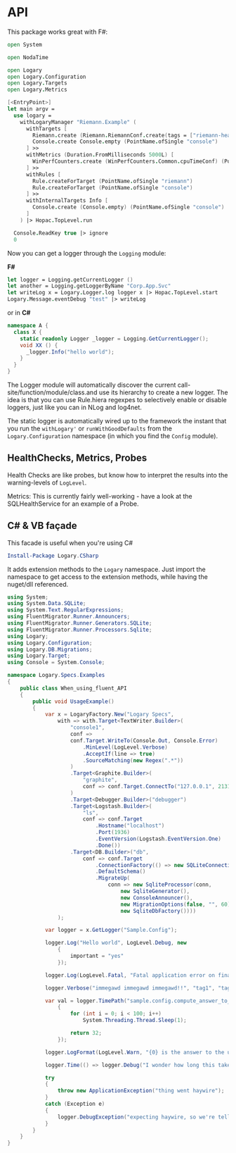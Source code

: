 # API

This package works great with F#:

``` fsharp
open System

open NodaTime

open Logary
open Logary.Configuration
open Logary.Targets
open Logary.Metrics

[<EntryPoint>]
let main argv =
  use logary =
    withLogaryManager "Riemann.Example" (
      withTargets [
        Riemann.create (Riemann.RiemannConf.create(tags = ["riemann-health"])) (PointName.ofSingle "riemann")
        Console.create Console.empty (PointName.ofSingle "console")
      ] >>
      withMetrics (Duration.FromMilliseconds 5000L) [
        WinPerfCounters.create (WinPerfCounters.Common.cpuTimeConf) (PointName.ofSingle "wperf")(Duration.FromMilliseconds 300L)
      ] >>
      withRules [
        Rule.createForTarget (PointName.ofSingle "riemann")
        Rule.createForTarget (PointName.ofSingle "console")
      ] >>
      withInternalTargets Info [
        Console.create (Console.empty) (PointName.ofSingle "console")
      ]
    ) |> Hopac.TopLevel.run

  Console.ReadKey true |> ignore
  0
```

Now you can get a logger through the `Logging` module:

**F#**

``` fsharp
let logger = Logging.getCurrentLogger ()
let another = Logging.getLoggerByName "Corp.App.Svc"
let writeLog x = Logary.Logger.log logger x |> Hopac.TopLevel.start
Logary.Message.eventDebug "test" |> writeLog
```

or in **C#**
``` csharp
namespace A {
  class X {
    static readonly Logger _logger = Logging.GetCurrentLogger();
    void XX () {
      _logger.Info("hello world");
    }
  }
}
```

The Logger module will automatically discover the current
call-site/function/module/class.and use its hierarchy to create a new logger.
The idea is that you can use Rule.hiera regexpes to selectively enable or
disable loggers, just like you can in NLog and log4net.

The static logger is automatically wired up to the framework the instant that
you run the `withLogary'` or `runWithGoodDefaults` from the
`Logary.Configuration` namespace (in which you find the `Config` module).

## HealthChecks, Metrics, Probes

Health Checks are like probes, but know how to interpret the results into the
warning-levels of `LogLevel`.

Metrics: This is currently fairly well-working - have a look at the SQLHealthService for
an example of a Probe.


## C# & VB façade

This facade is useful when you're using C# 

``` powershell
Install-Package Logary.CSharp
```

It adds extension methods to the `Logary` namespace. Just import the namespace
to get access to the extension methods, while having the nuget/dll referenced.

``` csharp
using System;
using System.Data.SQLite;
using System.Text.RegularExpressions;
using FluentMigrator.Runner.Announcers;
using FluentMigrator.Runner.Generators.SQLite;
using FluentMigrator.Runner.Processors.Sqlite;
using Logary;
using Logary.Configuration;
using Logary.DB.Migrations;
using Logary.Target;
using Console = System.Console;

namespace Logary.Specs.Examples
{
    public class When_using_fluent_API
    {
        public void UsageExample()
        {
            var x = LogaryFactory.New("Logary Specs",
                with => with.Target<TextWriter.Builder>(
                    "console1",
                    conf =>
                    conf.Target.WriteTo(Console.Out, Console.Error)
                        .MinLevel(LogLevel.Verbose)
                        .AcceptIf(line => true)
                        .SourceMatching(new Regex(".*"))
                    )
                    .Target<Graphite.Builder>(
                        "graphite",
                        conf => conf.Target.ConnectTo("127.0.0.1", 2131)
                    )
                    .Target<Debugger.Builder>("debugger")
                    .Target<Logstash.Builder>(
                        "ls",
                        conf => conf.Target
                            .Hostname("localhost")
                            .Port(1936)
                            .EventVersion(Logstash.EventVersion.One)
                            .Done())
                    .Target<DB.Builder>("db",
                        conf => conf.Target
                            .ConnectionFactory(() => new SQLiteConnection())
                            .DefaultSchema()
                            .MigrateUp(
                                conn => new SqliteProcessor(conn,
                                    new SqliteGenerator(),
                                    new ConsoleAnnouncer(),
                                    new MigrationOptions(false, "", 60),
                                    new SqliteDbFactory())))
                );

            var logger = x.GetLogger("Sample.Config");

            logger.Log("Hello world", LogLevel.Debug, new
                {
                    important = "yes"
                });

            logger.Log(LogLevel.Fatal, "Fatal application error on finaliser thread");

            logger.Verbose("immegawd immegawd immegawd!!", "tag1", "tag2");

            var val = logger.TimePath("sample.config.compute_answer_to_everything", () =>
                {
                    for (int i = 0; i < 100; i++)
                        System.Threading.Thread.Sleep(1);

                    return 32;
                });

            logger.LogFormat(LogLevel.Warn, "{0} is the answer to the universe and everything", val);

            logger.Time(() => logger.Debug("I wonder how long this takes", "introspection", "navel-gazing"));

            try
            {
                throw new ApplicationException("thing went haywire");
            }
            catch (Exception e)
            {
                logger.DebugException("expecting haywire, so we're telling with debug", e, "haywire", "external");
            }
        }
    }
}
```
